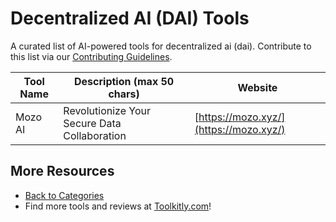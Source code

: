 # Decentralized AI (DAI) Tools

A curated list of AI-powered tools for decentralized ai (dai). Contribute to this list via our [Contributing Guidelines](../CONTRIBUTING.md).

| Tool Name | Description (max 50 chars) | Website |
|-----------|----------------------------|---------|
| Mozo AI | Revolutionize Your Secure Data Collaboration | [https://mozo.xyz/](https://mozo.xyz/) |

## More Resources
- [Back to Categories](https://github.com/ToolkitlyAI/awesome-ai-tools/blob/master/README.md)
- Find more tools and reviews at [Toolkitly.com](https://toolkitly.com)!
